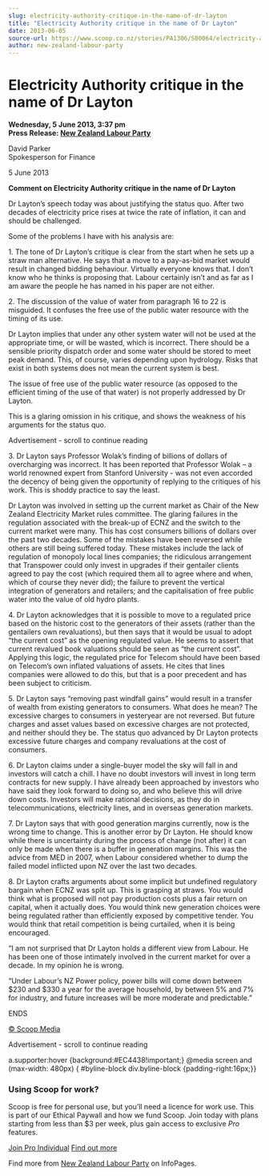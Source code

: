 ```yaml
---
slug: electricity-authority-critique-in-the-name-of-dr-layton
title: "Electricity Authority critique in the name of Dr Layton"
date: 2013-06-05
source-url: https://www.scoop.co.nz/stories/PA1306/S00064/electricity-authority-critique-in-the-name-of-dr-layton.htm
author: new-zealand-labour-party
---
```

Electricity Authority critique in the name of Dr Layton
=======================================================

**Wednesday, 5 June 2013, 3:37 pm**  
**Press Release: [New Zealand Labour Party](https://info.scoop.co.nz/New_Zealand_Labour_Party)**

David Parker  
Spokesperson for Finance

5 June 2013

**Comment on Electricity Authority critique in the name of Dr Layton**

Dr Layton’s speech today was about justifying the status quo. After two decades of electricity price rises at twice the rate of inflation, it can and should be challenged.

Some of the problems I have with his analysis are:

1\. The tone of Dr Layton’s critique is clear from the start when he sets up a straw man alternative. He says that a move to a pay-as-bid market would result in changed bidding behaviour. Virtually everyone knows that. I don’t know who he thinks is proposing that. Labour certainly isn’t and as far as I am aware the people he has named in his paper are not either.

2\. The discussion of the value of water from paragraph 16 to 22 is misguided. It confuses the free use of the public water resource with the timing of its use.

Dr Layton implies that under any other system water will not be used at the appropriate time, or will be wasted, which is incorrect. There should be a sensible priority dispatch order and some water should be stored to meet peak demand. This, of course, varies depending upon hydrology. Risks that exist in both systems does not mean the current system is best.

The issue of free use of the public water resource (as opposed to the efficient timing of the use of that water) is not properly addressed by Dr Layton.

This is a glaring omission in his critique, and shows the weakness of his arguments for the status quo.

Advertisement - scroll to continue reading





3\. Dr Layton says Professor Wolak’s finding of billions of dollars of overcharging was incorrect. It has been reported that Professor Wolak – a world renowned expert from Stanford University - was not even accorded the decency of being given the opportunity of replying to the critiques of his work. This is shoddy practice to say the least.

Dr Layton was involved in setting up the current market as Chair of the New Zealand Electricity Market rules committee. The glaring failures in the regulation associated with the break-up of ECNZ and the switch to the current market were many. This has cost consumers billions of dollars over the past two decades. Some of the mistakes have been reversed while others are still being suffered today. These mistakes include the lack of regulation of monopoly local lines companies; the ridiculous arrangement that Transpower could only invest in upgrades if their gentailer clients agreed to pay the cost (which required them all to agree where and when, which of course they never did); the failure to prevent the vertical integration of generators and retailers; and the capitalisation of free public water into the value of old hydro plants.

4\. Dr Layton acknowledges that it is possible to move to a regulated price based on the historic cost to the generators of their assets (rather than the gentailers own revaluations), but then says that it would be usual to adopt “the current cost” as the opening regulated value. He seems to assert that current revalued book valuations should be seen as “the current cost”. Applying this logic, the regulated price for Telecom should have been based on Telecom’s own inflated valuations of assets. He cites that lines companies were allowed to do this, but that is a poor precedent and has been subject to criticism.

5\. Dr Layton says “removing past windfall gains” would result in a transfer of wealth from existing generators to consumers. What does he mean? The excessive charges to consumers in yesteryear are not reversed. But future charges and asset values based on excessive charges are not protected, and neither should they be. The status quo advanced by Dr Layton protects excessive future charges and company revaluations at the cost of consumers.

6\. Dr Layton claims under a single-buyer model the sky will fall in and investors will catch a chill. I have no doubt investors will invest in long term contracts for new supply. I have already been approached by investors who have said they look forward to doing so, and who believe this will drive down costs. Investors will make rational decisions, as they do in telecommunications, electricity lines, and in overseas generation markets.

7\. Dr Layton says that with good generation margins currently, now is the wrong time to change. This is another error by Dr Layton. He should know while there is uncertainty during the process of change (not after) it can only be made when there is a buffer in generation margins. This was the advice from MED in 2007, when Labour considered whether to dump the failed model inflicted upon NZ over the last two decades.

8\. Dr Layton crafts arguments about some implicit but undefined regulatory bargain when ECNZ was split up. This is grasping at straws. You would think what is proposed will not pay production costs plus a fair return on capital, when it actually does. You would think new generation choices were being regulated rather than efficiently exposed by competitive tender. You would think that retail competition is being curtailed, when it is being encouraged.

“I am not surprised that Dr Layton holds a different view from Labour. He has been one of those intimately involved in the current market for over a decade. In my opinion he is wrong.

“Under Labour’s NZ Power policy, power bills will come down between $230 and $330 a year for the average household, by between 5% and 7% for industry, and future increases will be more moderate and predictable.”

ENDS

[© Scoop Media](http://www.scoop.co.nz/about/terms.html)  

Advertisement - scroll to continue reading



a.supporter:hover {background:#EC4438!important;} @media screen and (max-width: 480px) { #byline-block div.byline-block {padding-right:16px;}}

### Using Scoop for work?

Scoop is free for personal use, but you’ll need a licence for work use. This is part of our Ethical Paywall and how we fund Scoop. Join today with plans starting from less than $3 per week, plus gain access to exclusive _Pro_ features.  
  
[Join Pro Individual](https://pro.scoop.co.nz/Individual/?from=ProIn24) [Find out more](https://pro.scoop.co.nz/using-scoop-for-work/?from=ProIn24)

Find more from [New Zealand Labour Party](https://info.scoop.co.nz/New_Zealand_Labour_Party) on InfoPages.